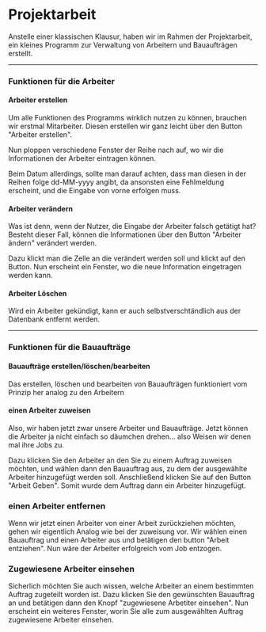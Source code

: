 # Projektarbeit

Anstelle einer klassischen Klausur, haben wir im  Rahmen der Projektarbeit, ein kleines Programm zur Verwaltung von Arbeitern und Bauaufträgen erstellt.

---

### Funktionen für die Arbeiter

#### Arbeiter erstellen

Um alle Funktionen des Programms wirklich nutzen zu können, brauchen wir erstmal Mitarbeiter. Diesen erstellen wir ganz leicht über den Button "Arbeiter erstellen".

Nun ploppen verschiedene Fenster der Reihe nach auf, wo wir die Informationen der Arbeiter eintragen können.

Beim Datum allerdings, sollte man darauf achten, dass man diesen in der Reihen folge dd-MM-yyyy angibt, da ansonsten eine Fehlmeldung erscheint, und die Eingabe von vorne erfolgen muss.

#### Arbeiter verändern

Was ist denn, wenn der Nutzer, die Eingabe der Arbeiter falsch getätigt hat? Besteht dieser Fall, können die Informationen über den Button "Arbeiter ändern" verändert werden.

Dazu klickt man die Zelle an die verändert werden soll und klickt auf den Button. Nun erscheint ein Fenster, wo die neue Information eingetragen werden kann.

#### Arbeiter Löschen

Wird ein Arbeiter gekündigt, kann er auch selbstverschtändlich aus der Datenbank entfernt werden.

---

### Funktionen für die Bauaufträge

#### Bauaufträge erstellen/löschen/bearbeiten

Das erstellen, löschen und bearbeiten von Bauaufträgen funktioniert vom Prinzip her analog zu den Arbeitern

#### einen Arbeiter zuweisen

Also, wir haben jetzt zwar unsere Arbeiter und Bauaufträge. Jetzt können die Arbeiter ja nicht einfach so däumchen drehen... also Weisen wir denen mal ihre Jobs zu.

Dazu klicken Sie den Arbeiter an den Sie zu einem Auftrag zuweisen möchten, und wählen dann den Bauauftrag aus, zu dem der ausgewählte Arbeiter hinzugefügt werden soll. Anschließend klicken Sie auf den Button "Arbeit Geben". Somit wurde dem Auftrag dann ein Arbeiter hinzugefügt.

### einen Arbeiter entfernen
Wenn wir jetzt einen Arbeiter von einer Arbeit zurückziehen möchten, gehen wir eigentlich Analog wie bei der zuweisung vor. Wir wählen einen Bauauftrag und einen Arbeiter aus und betätigen den button "Arbeit entziehen".
Nun wäre der Arbeiter erfolgreich vom Job entzogen.

### Zugewiesene Arbeiter einsehen
Sicherlich möchten Sie auch wissen, welche Arbeiter an einem bestimmten Auftrag zugeteilt worden ist. Dazu klicken Sie den gewünschten Bauauftrag an und betätigen dann den Knopf "zugewiesene Arbetiter einsehen".
Nun erscheint ein weiteres Fenster, worin Sie alle zum ausgewählten Auftrag zugewiesene Arbeiter einsehen.
